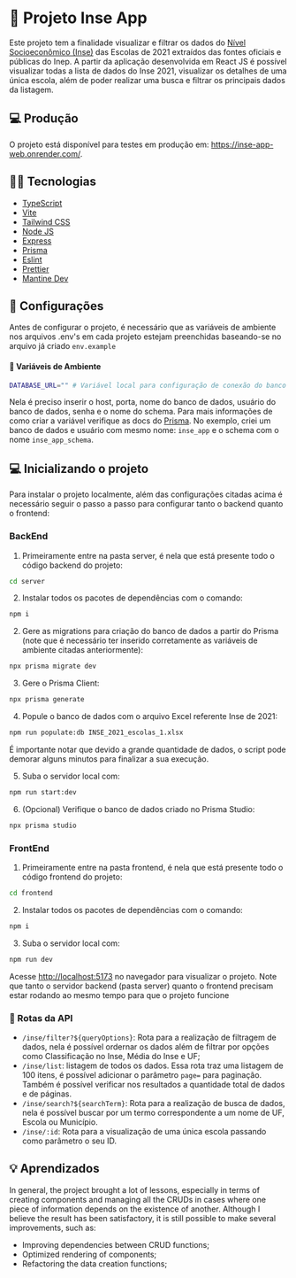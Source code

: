 # 📝 Projeto Inse App

Este projeto tem a finalidade visualizar e filtrar os dados do [Nível Socioeconômico (Inse)](https://www.gov.br/inep/pt-br/acesso-a-informacao/dados-abertos/indicadores-educacionais/nivel-socioeconomico) das Escolas de 2021 extraídos das fontes oficiais e públicas do Inep. A partir da aplicação desenvolvida em React JS é possível visualizar todas a lista de dados do Inse 2021, visualizar os detalhes de uma única escola, além de poder realizar uma busca e filtrar os principais dados da listagem.

## 💻 Produção

O projeto está disponível para testes em produção em: https://inse-app-web.onrender.com/.

## 👩‍💻 Tecnologias

- [TypeScript](https://www.typescriptlang.org/)
- [Vite](https://vitejs.dev/)
- [Tailwind CSS](https://tailwindcss.com/)
- [Node JS](https://nodejs.org/en/about)
- [Express](https://expressjs.com/pt-br/)
- [Prisma](https://www.prisma.io/)
- [Eslint](https://eslint.org/)
- [Prettier](https://prettier.io/)
- [Mantine Dev](https://mantine.dev/)

## 🔧 Configurações
Antes de configurar o projeto, é necessário que as variáveis de ambiente nos arquivos .env's em cada projeto estejam preenchidas baseando-se no arquivo já criado `env.example`

#### 💠 Variáveis de Ambiente

```bash
DATABASE_URL="" # Variável local para configuração de conexão do banco de dados PostgreSQL para o Prisma.
```
Nela é preciso inserir o host, porta, nome do banco de dados, usuário do banco de dados, senha e o nome do schema. Para mais informações de como criar a variável verifique as docs do [Prisma](https://www.prisma.io/docs/orm/overview/databases/postgresql). No exemplo, criei um banco de dados e usuário com mesmo nome: `inse_app` e o schema com o nome `inse_app_schema`.

## 💻 Inicializando o projeto
Para instalar o projeto localmente, além das configurações citadas acima é necessário seguir o passo a passo para configurar tanto o backend quanto o frontend:

### BackEnd

1. Primeiramente entre na pasta server, é nela que está presente todo o código backend do projeto:

```bash
cd server
```

2.  Instalar todos os pacotes de dependências com o comando:

```bash
npm i
```

2.  Gere as migrations para criação do banco de dados a partir do Prisma (note que é necessário ter inserido corretamente as variáveis de ambiente citadas anteriormente):

```bash
npx prisma migrate dev
```

3. Gere o Prisma Client:
  
```bash
npx prisma generate
```

4. Popule o banco de dados com o arquivo Excel referente Inse de 2021:

```bash
npm run populate:db INSE_2021_escolas_1.xlsx
```

É importante notar que devido a grande quantidade de dados, o script pode demorar alguns minutos para finalizar a sua execução.

5. Suba o servidor local com:

```bash
npm run start:dev
```

6. (Opcional) Verifique o banco de dados criado no Prisma Studio:

```bash
npx prisma studio
```

### FrontEnd

1. Primeiramente entre na pasta frontend, é nela que está presente todo o código frontend do projeto:

```bash
cd frontend
```

2.  Instalar todos os pacotes de dependências com o comando:

```bash
npm i
```

3. Suba o servidor local com:

```bash
npm run dev
```

Acesse [http://localhost:5173](http://localhost:5173) no navegador para visualizar o projeto. Note que tanto o servidor backend (pasta server) quanto o frontend precisam estar rodando ao mesmo tempo para que o projeto funcione

### 💠 Rotas da API
  - `/inse/filter?${queryOptions}`:  Rota para a realização de filtragem de dados, nela é possível ordernar os dados além de filtrar por opções como Classificação no Inse, Média do Inse e UF;
- `/inse/list`: listagem de todos os dados. Essa rota traz uma listagem de 100 itens, é possível adicionar o parâmetro `page=` para paginação. Também é possível verificar nos resultados a quantidade total de dados e de páginas.
- `/inse/search?${searchTerm}`:  Rota para a realização de busca de dados, nela é possível buscar por um termo correspondente a um nome de UF, Escola ou Município.
- `/inse/:id`:  Rota para a visualização de uma única escola passando como parâmetro o seu ID.
 
## 💡 Aprendizados

In general, the project brought a lot of lessons, especially in terms of creating components and managing all the CRUDs in cases where one piece of information depends on the existence of another. Although I believe the result has been satisfactory, it is still possible to make several improvements, such as:

- Improving dependencies between CRUD functions;
- Optimized rendering of components;
- Refactoring the data creation functions;
